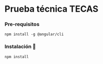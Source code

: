 # Prueba técnica TECAS

### Pre-requisitos
```
npm install -g @angular/cli
```
### Instalación 🔧

```
npm install
```
